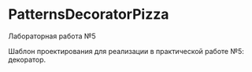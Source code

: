 # PatternsDecoratorPizza
Лабораторная работа №5

Шаблон проектирования для реализации в практической работе №5: декоратор.

